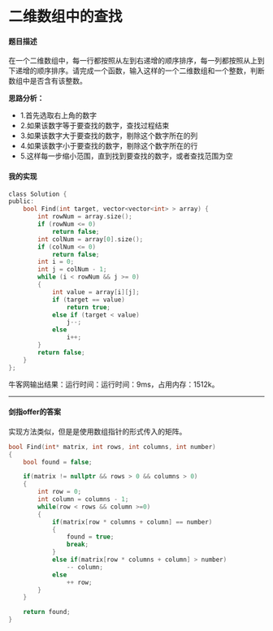 # 二维数组中的查找

#### 题目描述

在一个二维数组中，每一行都按照从左到右递增的顺序排序，每一列都按照从上到下递增的顺序排序。请完成一个函数，输入这样的一个二维数组和一个整数，判断数组中是否含有该整数。


**思路分析：**

-	1.首先选取右上角的数字
-	2.如果该数字等于要查找的数字，查找过程结束
-	3.如果该数字大于要查找的数字，剔除这个数字所在的列
-	4.如果该数字小于要查找的数字，剔除这个数字所在的行
-	5.这样每一步缩小范围，直到找到要查找的数字，或者查找范围为空

#### 我的实现

```c
class Solution {
public:
    bool Find(int target, vector<vector<int> > array) {
        int rowNum = array.size();
        if (rowNum <= 0)
            return false;
        int colNum = array[0].size();
        if (colNum <= 0)
            return false;
        int i = 0;
        int j = colNum - 1;
        while (i < rowNum && j >= 0)
        {
            int value = array[i][j];
            if (target == value)
                return true;
            else if (target < value)
                j--;
            else
                i++;
        }
        return false;
    }
};
```

牛客网输出结果：运行时间：运行时间：9ms，占用内存：1512k。

---

#### 剑指offer的答案

实现方法类似，但是是使用数组指针的形式传入的矩阵。

```c
bool Find(int* matrix, int rows, int columns, int number)
{
    bool found = false;

    if(matrix != nullptr && rows > 0 && columns > 0)
    {
        int row = 0;
        int column = columns - 1;
        while(row < rows && column >=0)
        {
            if(matrix[row * columns + column] == number)
            {
                found = true;
                break;
            }
            else if(matrix[row * columns + column] > number)
                -- column;
            else
                ++ row;
        }
    }

    return found;
}
```